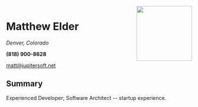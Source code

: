 <img style="float:right" width="150" src="https://i.imgur.com/7IxYT2p.jpg">

# Matthew Elder

_Denver, Colorado_

**(818) 900-8628**

matt@jupitersoft.net

## Summary

Experienced Developer; Software Architect -- startup experience.
